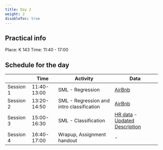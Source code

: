 ```yaml
---
title: Day 2
weight: 2
disableToc: true
---
```


## Practical info
Place: K 143
Time: 11:40 - 17:00


## Schedule for the day

|           | Time        | Activity                   | Data   |
|-----------|-------------|----------------------------|--------|
| Session 1 | 11:40-13:00 | SML - Regression           | [AirBnb](http://insideairbnb.com/get-the-data.html) |
| Session 2 | 13:20-14:50 | SML - Regression and intro classification   | [AirBnb](http://insideairbnb.com/get-the-data.html) |
| Session 3 | 15:00-16:30 | SML - Classification       | [HR data](https://raw.githubusercontent.com/STLinde/Anvendt-Statistik/main/HRDataset_v14.csv) - [Updated Description](https://rpubs.com/rhuebner/hrd_cb_v14)  |
| Session 4 | 16:40-17:00 | Wrapup, Assignment handout | -      |
